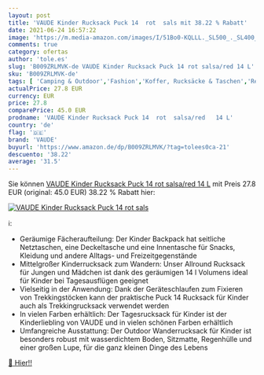 ```yaml
---
layout: post
title: 'VAUDE Kinder Rucksack Puck 14  rot  sals mit 38.22 % Rabatt'
date: 2021-06-24 16:57:22
image: 'https://m.media-amazon.com/images/I/51Bo0-KQLLL._SL500_._SL400_.jpg'
comments: true
category: ofertas
author: 'tole.es'
slug: 'B009ZRLMVK-de VAUDE Kinder Rucksack Puck 14 rot salsa/red 14 L'
sku: 'B009ZRLMVK-de'
tags: [ 'Camping & Outdoor','Fashion','Koffer, Rucksäcke & Taschen','Regular Stores','Rucksäcke','Rucksäcke, Taschen & Zubehör','Specialty Stores','Sport','Sport & Freizeit','Sport & Outdoor Aktivitäten, Bekleidung & Ausrüstung','Trekkingrucksäcke','vaude', ]
actualPrice: 27.8 EUR
currency: EUR
price: 27.8
comparePrice: 45.0 EUR
prodname: 'VAUDE Kinder Rucksack Puck 14  rot  salsa/red   14 L'
country: 'de'
flag: '🇩🇪'
brand: 'VAUDE'
buyurl: 'https://www.amazon.de/dp/B009ZRLMVK/?tag=tolees0ca-21'
descuento: '38.22'
average: '31.5'
---
```


Sie können [VAUDE Kinder Rucksack Puck 14  rot  salsa/red   14 L](https://www.amazon.de/dp/B009ZRLMVK/?tag=tolees0ca-21) mit Preis 27.8 EUR (original: 45.0 EUR) 38.22 % Rabatt hier:

[![VAUDE Kinder Rucksack Puck 14  rot  sals](https://m.media-amazon.com/images/I/51Bo0-KQLLL._SL500_._SL400_.jpg)](https://www.amazon.de/dp/B009ZRLMVK/?tag=tolees0ca-21)

ℹ️:

- Geräumige Fächeraufteilung: Der Kinder Backpack hat seitliche Netztaschen, eine Deckeltasche und eine Innentasche für Snacks, Kleidung und andere Alltags- und Freizeitgegenstände
- Mittelgroßer Kinderrucksack zum Wandern: Unser Allround Rucksack für Jungen und Mädchen ist dank des geräumigen 14 l Volumens ideal für Kinder bei Tagesausflügen geeignet
- Vielseitig in der Anwendung: Dank der Geräteschlaufen zum Fixieren von Trekkingstöcken kann der praktische Puck 14 Rucksack für Kinder auch als Trekkingrucksack verwendet werden
- In vielen Farben erhältlich: Der Tagesrucksack für Kinder ist der Kinderliebling von VAUDE und in vielen schönen Farben erhältlich
- Umfangreiche Ausstattung: Der Outdoor Wanderrucksack für Kinder ist besonders robust mit wasserdichtem Boden, Sitzmatte, Regenhülle und einer großen Lupe, für die ganz kleinen Dinge des Lebens

[🛒 Hier!!](https://www.amazon.de/dp/B009ZRLMVK/?tag=tolees0ca-21)
